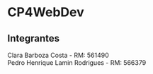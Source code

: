 # CP4WebDev

## Integrantes
Clara Barboza Costa - RM: 561490 <br>
Pedro Henrique Lamin Rodrigues - RM: 566379
